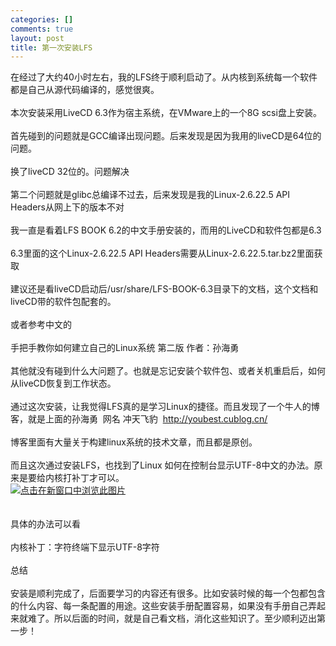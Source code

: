 ```yaml
--- 
categories: []
comments: true
layout: post
title: 第一次安装LFS
---
```

在经过了大约40小时左右，我的LFS终于顺利启动了。从内核到系统每一个软件都是自己从源代码编译的，感觉很爽。<br><br>
本次安装采用LiveCD 6.3作为宿主系统，在VMware上的一个8G scsi盘上安装。<br><br>
首先碰到的问题就是GCC编译出现问题。后来发现是因为我用的liveCD是64位的问题。<br><br>
换了liveCD 32位的。问题解决<br><br>
第二个问题就是glibc总编译不过去，后来发现是我的Linux-2.6.22.5 API Headers从网上下的版本不对<br><br>
我一直是看着LFS BOOK 6.2的中文手册安装的，而用的LiveCD和软件包都是6.3<br><br>
6.3里面的这个Linux-2.6.22.5 API Headers需要从Linux-2.6.22.5.tar.bz2里面获取<br><br>
建议还是看liveCD启动后/usr/share/LFS-BOOK-6.3目录下的文档，这个文档和liveCD带的软件包配套的。<br><br>
或者参考中文的<br><br>
手把手教你如何建立自己的Linux系统 第二版 作者：孙海勇 <br><br>
其他就没有碰到什么大问题了。也就是忘记安装个软件包、或者关机重启后，如何从liveCD恢复到工作状态。<br><br>
通过这次安装，让我觉得LFS真的是学习Linux的捷径。而且发现了一个牛人的博客，就是上面的孙海勇  网名 冲天飞豹  http://youbest.cublog.cn/<br><br>
博客里面有大量关于构建linux系统的技术文章，而且都是原创。<br><br>
而且这次通过安装LFS，也找到了Linux 如何在控制台显示UTF-8中文的办法。原来是要给内核打补丁才可以。<br><a href="/attachment/1261355091_2484f260.png" target="_blank"><img src="/attachment/1261355091_2484f260.png" alt="点击在新窗口中浏览此图片" title="点击在新窗口中浏览此图片" border="0"></a><br><br><br>
具体的办法可以看<br><br>
内核补丁：字符终端下显示UTF-8字符 <br><br>
总结<br><br>
安装是顺利完成了，后面要学习的内容还有很多。比如安装时候的每一个包都包含的什么内容、每一条配置的用途。这些安装手册配置容易，如果没有手册自己弄起来就难了。所以后面的时间，就是自己看文档，消化这些知识了。至少顺利迈出第一步！<br>
